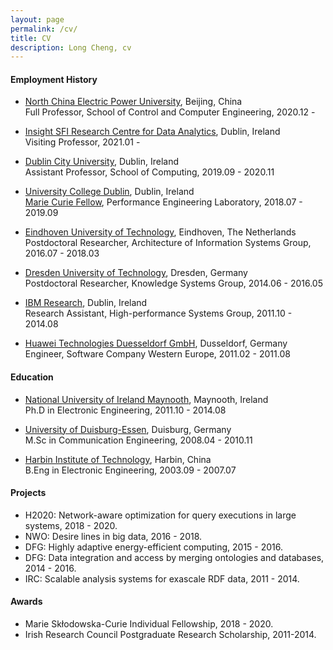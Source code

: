 ```yaml
---
layout: page
permalink: /cv/
title: CV
description: Long Cheng, cv
---
```



#### **Employment History**

- [North China Electric Power University](https://en.wikipedia.org/wiki/North_China_Electric_Power_University), Beijing, China<br>
Full Professor, School of Control and Computer Engineering, 2020.12 -

- [Insight SFI Research Centre for Data Analytics](https://www.insight-centre.org/), Dublin, Ireland<br>
Visiting Professor, 2021.01 -

- [Dublin City University](https://www.dcu.ie/), Dublin, Ireland<br>
Assistant Professor, School of Computing, 2019.09 - 2020.11

- [University College Dublin](https://www.ucd.ie/), Dublin, Ireland<br>
[Marie Curie Fellow](https://www.mariecuriealumni.eu/magazine/news/want-become-marie-sk%C5%82odowska-curie-fellow-individual-fellowships-if-spotlight), Performance Engineering Laboratory, 2018.07 - 2019.09

- [Eindhoven University of Technology](https://www.tue.nl/en/), Eindhoven, The Netherlands<br>
Postdoctoral Researcher, Architecture of Information Systems Group, 2016.07 - 2018.03  

- [Dresden University of Technology](https://tu-dresden.de/), Dresden, Germany<br>
Postdoctoral Researcher, Knowledge Systems Group, 2014.06 - 2016.05

- [IBM Research](https://www.research.ibm.com/labs/ireland/), Dublin, Ireland<br>
Research Assistant, High-performance Systems Group, 2011.10 - 2014.08 

- [Huawei Technologies Duesseldorf GmbH](https://www.huawei.com/en/), Dusseldorf, Germany<br>
Engineer, Software Company Western Europe, 2011.02 - 2011.08 



#### **Education**
- [National University of Ireland Maynooth](https://www.maynoothuniversity.ie/), Maynooth, Ireland<br>
Ph.D in Electronic Engineering, 2011.10 - 2014.08
      
- [University of Duisburg-Essen](https://www.uni-due.de/en/), Duisburg, Germany<br>
M.Sc in Communication Engineering, 2008.04 - 2010.11

- [Harbin Institute of Technology](https://en.hit.edu.cn/), Harbin, China<br>
B.Eng in Electronic Engineering, 2003.09 - 2007.07


#### **Projects**
- H2020: Network-aware optimization for query executions in large systems, 2018 - 2020.
- NWO: Desire lines in big data, 2016 - 2018. 
- DFG: Highly adaptive energy-efficient computing, 2015 - 2016.
- DFG: Data integration and access by merging ontologies and databases, 2014 - 2016.
- IRC: Scalable analysis systems for exascale RDF data, 2011 - 2014.

#### **Awards**
- Marie Sk&#322;odowska-Curie Individual Fellowship, 2018 - 2020.<br> 
- Irish Research Council Postgraduate Research Scholarship, 2011-2014.